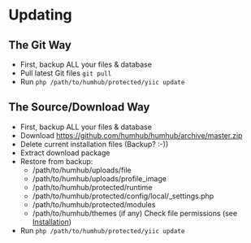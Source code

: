 Updating
=========

## The Git Way

* First, backup ALL your files & database
* Pull latest Git files `git pull`
* Run `php /path/to/humhub/protected/yiic update`

## The Source/Download Way

* First, backup ALL your files & database
* Download <https://github.com/humhub/humhub/archive/master.zip>
* Delete current installation files (Backup? :-))
* Extract download package
* Restore from backup:
    - /path/to/humhub/uploads/file
    - /path/to/humhub/uploads/profile_image
    - /path/to/humhub/protected/runtime
    - /path/to/humhub/protected/config/local/_settings.php
    - /path/to/humhub/protected/modules
    - /path/to/humhub/themes (if any)
 Check file permissions (see [Installation](installation.md))
* Run `php /path/to/humhub/protected/yiic update`

